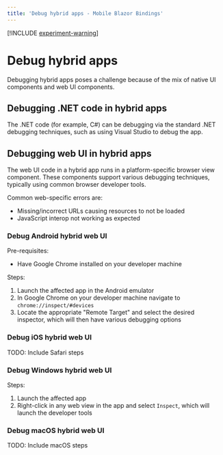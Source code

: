 ```yaml
---
title: 'Debug hybrid apps - Mobile Blazor Bindings'
---
```


[!INCLUDE [experiment-warning](../includes/experiment-warning.md)]

# Debug hybrid apps

Debugging hybrid apps poses a challenge because of the mix of native UI components and web UI components.

## Debugging .NET code in hybrid apps

The .NET code (for example, C#) can be debugging via the standard .NET debugging techniques, such as using Visual Studio to debug the app.

## Debugging web UI in hybrid apps

The web UI code in a hybrid app runs in a platform-specific browser view component. These components support various debugging techniques, typically using common browser developer tools.

Common web-specific errors are:

* Missing/incorrect URLs causing resources to not be loaded
* JavaScript interop not working as expected

### Debug Android hybrid web UI

Pre-requisites:

* Have Google Chrome installed on your developer machine

Steps:

1. Launch the affected app in the Android emulator
1. In Google Chrome on your developer machine navigate to `chrome://inspect/#devices`
1. Locate the appropriate "Remote Target" and select the desired inspector, which will then have various debugging options

### Debug iOS hybrid web UI

TODO: Include Safari steps

### Debug Windows hybrid web UI

Steps:

1. Launch the affected app
1. Right-click in any web view in the app and select `Inspect`, which will launch the developer tools

### Debug macOS hybrid web UI

TODO: Include macOS steps

